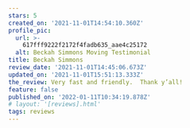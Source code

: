 ```yaml
---
stars: 5
created_on: '2021-11-01T14:54:10.360Z'
profile_pic:
  url: >-
    617fff9222f2172f4fadb635_aae4c25172
  alt: Beckah Simmons Moving Testimonial
title: Beckah Simmons
review_date: '2021-11-01T14:45:06.673Z'
updated_on: '2021-11-01T15:51:13.333Z'
the_review: Very fast and friendly.  Thank y’all!
feature: false
published_on: '2022-01-11T10:34:19.878Z'
# layout: '[reviews].html'
tags: reviews
---
```



